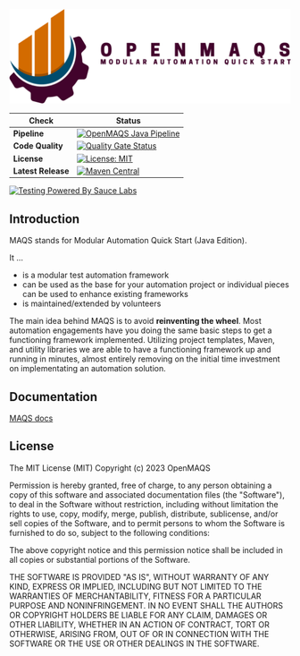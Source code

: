 ![MAQS Logo](https://github.com/OpenMAQS/openmaqs-java/blob/main/docs/resources/maqsfull.png?raw=true)

| Check | Status                                                                                                                                                                                                                           |
|-------|----------------------------------------------------------------------------------------------------------------------------------------------------------------------------------------------------------------------------------|
|**Pipeline**| [![OpenMAQS Java Pipeline](https://github.com/OpenMAQS/openmaqs-java/actions/workflows/maven.yml/badge.svg)](https://github.com/OpenMAQS/openmaqs-java/actions/workflows/maven.yml) |
|**Code Quality**| [![Quality Gate Status](https://sonarcloud.io/api/project_badges/measure?project=OpenMAQS_openmaqs-java&metric=alert_status)](https://sonarcloud.io/summary/new_code?id=OpenMAQS_openmaqs-java)                              |
|**License**| [![License: MIT](https://img.shields.io/badge/License-MIT-green.svg)](https://raw.githubusercontent.com/OpenMAQS/maqs-java/main/LICENSE)                                                                                   |
|**Latest Release**| [![Maven Central](https://img.shields.io/maven-central/v/io.github.openmaqs/openmaqs-java?style=plastic)]()                                                                                                                                                                                                                 |
[![Testing Powered By Sauce Labs](https://opensource.saucelabs.com/images/opensauce/powered-by-saucelabs-badge-white.png?sanitize=true "Testing Powered By Sauce Labs")](https://saucelabs.com)

## Introduction 
MAQS stands for Modular Automation Quick Start (Java Edition).

It …
 - is a modular test automation framework
 - can be used as the base for your automation project or individual pieces can be used to enhance existing frameworks
 - is maintained/extended by volunteers

The main idea behind MAQS is to avoid **reinventing the wheel**. 
Most automation engagements have you doing the same basic steps to get a functioning framework implemented. 
Utilizing project templates, Maven, and utility libraries we are able to have a functioning framework up and running in minutes, almost entirely removing on the initial time investment on implementating an automation solution.

## Documentation
[MAQS docs](https://openmaqs.github.io/maqs-java//#/)

## License
The MIT License (MIT) Copyright (c) 2023 OpenMAQS

Permission is hereby granted, free of charge, to any person obtaining a copy of this software and associated documentation files (the "Software"), to deal in the Software without restriction, including without limitation the rights to use, copy, modify, merge, publish, distribute, sublicense, and/or sell copies of the Software, and to permit persons to whom the Software is furnished to do so, subject to the following conditions:

The above copyright notice and this permission notice shall be included in all copies or substantial portions of the Software.

THE SOFTWARE IS PROVIDED "AS IS", WITHOUT WARRANTY OF ANY KIND, EXPRESS OR IMPLIED, INCLUDING BUT NOT LIMITED TO THE WARRANTIES OF MERCHANTABILITY, FITNESS FOR A PARTICULAR PURPOSE AND NONINFRINGEMENT. IN NO EVENT SHALL THE AUTHORS OR COPYRIGHT HOLDERS BE LIABLE FOR ANY CLAIM, DAMAGES OR OTHER LIABILITY, WHETHER IN AN ACTION OF CONTRACT, TORT OR OTHERWISE, ARISING FROM, OUT OF OR IN CONNECTION WITH THE SOFTWARE OR THE USE OR OTHER DEALINGS IN THE SOFTWARE.
